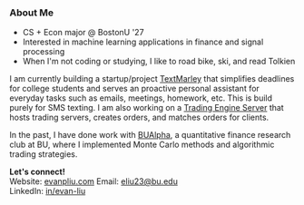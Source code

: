 ### About Me

- CS + Econ major @ BostonU '27
- Interested in machine learning applications in finance and signal processing
- When I'm not coding or studying, I like to road bike, ski, and read Tolkien

I am currently building a startup/project [TextMarley](https://github.com/TextMarleyAI/) that simplifies deadlines for college students and serves an proactive personal assistant for everyday tasks such as emails, meetings, homework, etc. This is build purely for SMS texting. I am also working on a [Trading Engine Server](https://github.com/evanl23/Trading-Engine) that hosts trading servers, creates orders, and matches orders for clients. 

<!-- I am also starting a side quant project that finds arbitrage opportunities in dual-class securities. -->

In the past, I have done work with [BUAlpha](https://github.com/bualpha), a quantitative finance research club at BU, where I implemented Monte Carlo methods and algorithmic trading strategies. 

**Let's connect!**\
Website: [evanpliu.com](https://www.evanpliu.com) 
Email: eliu23@bu.edu\
LinkedIn: [in/evan-liu](https://www.linkedin.com/in/evan-liu23)
